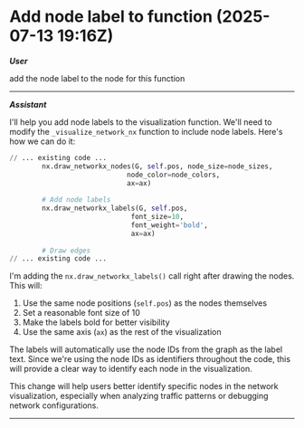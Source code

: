 <!-- Generated by SpecStory -->

# Add node label to function (2025-07-13 19:16Z)

_**User**_

add the node label to the node for this function

---

_**Assistant**_

I'll help you add node labels to the visualization function. We'll need to modify the `_visualize_network_nx` function to include node labels. Here's how we can do it:

```python:src/utils/visualizer.py
// ... existing code ...
        nx.draw_networkx_nodes(G, self.pos, node_size=node_sizes,
                             node_color=node_colors,
                             ax=ax)
        
        # Add node labels
        nx.draw_networkx_labels(G, self.pos, 
                              font_size=10,
                              font_weight='bold',
                              ax=ax)
        
        # Draw edges
// ... existing code ...
```

I'm adding the `nx.draw_networkx_labels()` call right after drawing the nodes. This will:
1. Use the same node positions (`self.pos`) as the nodes themselves
2. Set a reasonable font size of 10
3. Make the labels bold for better visibility
4. Use the same axis (`ax`) as the rest of the visualization

The labels will automatically use the node IDs from the graph as the label text. Since we're using the node IDs as identifiers throughout the code, this will provide a clear way to identify each node in the visualization.

This change will help users better identify specific nodes in the network visualization, especially when analyzing traffic patterns or debugging network configurations.

---


